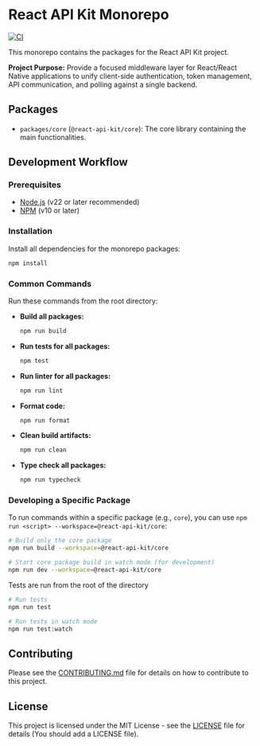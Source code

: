 # React API Kit Monorepo

[![CI](https://github.com/<your-username>/react-api-kit/actions/workflows/ci.yml/badge.svg)](https://github.com/<your-username>/react-api-kit/actions/workflows/ci.yml)

This monorepo contains the packages for the React API Kit project.

**Project Purpose:** Provide a focused middleware layer for React/React Native applications to unify client-side authentication, token management, API communication, and polling against a single backend.

## Packages

-   `packages/core` (`@react-api-kit/core`): The core library containing the main functionalities.

## Development Workflow

### Prerequisites

-   [Node.js](https://nodejs.org/) (v22 or later recommended)
-   [NPM](https://npmjs.com/) (v10 or later)

### Installation

Install all dependencies for the monorepo packages:

```bash
npm install
```

### Common Commands

Run these commands from the root directory:

-   **Build all packages:**
    ```bash
    npm run build
    ```
-   **Run tests for all packages:**
    ```bash
    npm test
    ```
-   **Run linter for all packages:**
    ```bash
    npm run lint
    ```
-   **Format code:**
    ```bash
    npm run format
    ```
-   **Clean build artifacts:**
    ```bash
    npm run clean
    ```
-   **Type check all packages:**
    ```bash
    npm run typecheck
    ```

### Developing a Specific Package

To run commands within a specific package (e.g., `core`), you can use `npm run <script> --workspace=@react-api-kit/core`:

```bash
# Build only the core package
npm run build --workspace=@react-api-kit/core

# Start core package build in watch mode (for development)
npm run dev --workspace=@react-api-kit/core
```

Tests are run from the root of the directory

```bash
# Run tests
npm run test

# Run tests in watch mode
npm run test:watch
```

## Contributing

Please see the [CONTRIBUTING.md](./CONTRIBUTING.md) file for details on how to contribute to this project.

## License

This project is licensed under the MIT License - see the [LICENSE](./LICENSE) file for details (You should add a LICENSE file).

